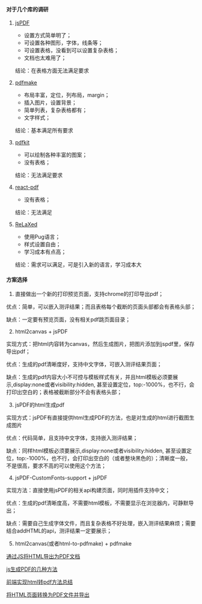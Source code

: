 #### 对于几个库的调研

1. [jsPDF](https://github.com/MrRio/jsPDF)

    * 设置方式简单明了；
    * 可设置各种图形，字体，线条等；
    * 可设置表格，没看到可以设置复杂表格；
    * 文档也太难用了；

    结论：在表格方面无法满足要求

2. [pdfmake](https://github.com/bpampuch/pdfmake)

    * 布局丰富，定位，列布局，margin；
    * 插入图片，设置背景；
    * 简单列表，复杂表格都有；
    * 文字样式；

    结论：基本满足所有要求

3. [pdfkit](https://github.com/foliojs/pdfkit)

    * 可以绘制各种丰富的图案；
    * 没有表格；

    结论：无法满足要求

4. [react-pdf](https://github.com/diegomura/react-pdf)

    * 没有表格；

    结论：无法满足

5. [ReLaXed](https://github.com/RelaxedJS/ReLaXed)

    * 使用Pug语言；
    * 样式设置自由；
    * 学习成本有点高；

    结论：需求可以满足，可是引入新的语言，学习成本大

#### 方案选择

1. 直接做出一个新的打印预览页面，支持chrome的打印导出pdf；

优点：简单，可以嵌入测评结果；而且表格每个截断的页面头部都会有表格头部；

缺点：一定要有预览页面，没有相关pdf跳页面目录；

2. html2canvas + jsPDF

实现方式：把html内容转为canvas，然后生成图片，把图片添加到jspdf里，保存导出pdf；

优点：生成的pdf清晰度好，支持中文字体，可嵌入测评结果页面；

缺点：生成的pdf内容大小不可控与模板样式有关，并且html模板必须要展示,display:none或者visibility:hidden, 甚至设置定位，top:-1000%，也不行，会打印出空白的；表格被截断部分不会有表格头部；

3. jsPDF的html生成pdf

实现方式：jsPDF有直接提供html生成PDF的方法，也是对生成的html进行截图生成图片

优点：代码简单，且支持中文字体，支持嵌入测评结果；

缺点：同样html模板必须要展示,display:none或者visibility:hidden, 甚至设置定位，top:-1000%，也不行，会打印出空白的（或者整块黑色的）；清晰度一般，不是很高，要求不高的可以使用这个方法；

4. jsPDF-CustomFonts-support + jsPDF

实现方法：直接使用jsPDF的相关api构建页面，同时用插件支持中文；

优点：生成的pdf清晰度高，不需要html模板，不需要显示在浏览器内，可静默导出；

缺点：需要自己生成字体文件，而且复杂表格不好处理，嵌入测评结果麻烦；需要结合addHTML的api，测评结果一定要展示；

5. html2canvas(或者html-to-pdfmake) + pdfmake

[通过JS将HTML导出为PDF文档](https://juejin.im/post/5bd68d86e51d457a537122f4)

[js生成PDF的几种方法](https://juejin.im/post/5d25d918518825424d656f35)

[前端实现html转pdf方法总结](https://segmentfault.com/a/1190000016324962)

[将HTML页面转换为PDF文件并导出](https://segmentfault.com/a/1190000013440042)